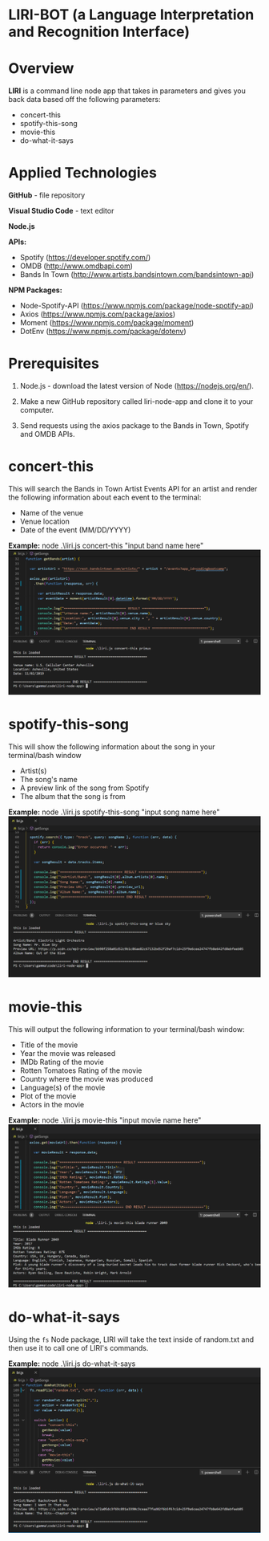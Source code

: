 # **LIRI-BOT** (a Language Interpretation and Recognition Interface)

# Overview

**LIRI** is a command line node app that takes in parameters and gives you back data based off the following parameters:

* concert-this
* spotify-this-song
* movie-this
* do-what-it-says

# Applied Technologies

**GitHub** - file repository

**Visual Studio Code** - text editor

**Node.js**

**APIs:**

* Spotify (https://developer.spotify.com/)
* OMDB (http://www.omdbapi.com)
* Bands In Town (http://www.artists.bandsintown.com/bandsintown-api)

**NPM Packages:**

* Node-Spotify-API (https://www.npmjs.com/package/node-spotify-api)
* Axios (https://www.npmjs.com/package/axios)
* Moment (https://www.npmjs.com/package/moment)
* DotEnv (https://www.npmjs.com/package/dotenv)

# Prerequisites

1. Node.js - download the latest version of Node (https://nodejs.org/en/).

1. Make a new GitHub repository called liri-node-app and clone it to your computer.

1. Send requests using the axios package to the Bands in Town, Spotify and OMDB APIs.

# concert-this

This will search the Bands in Town Artist Events API for an artist and render the following information about each event to the terminal:

* Name of the venue
* Venue location
* Date of the event (MM/DD/YYYY)

**Example:** node .\liri.js concert-this "input band name here"
![concert-this](/images/concert-this.png)

# spotify-this-song

This will show the following information about the song in your terminal/bash window

* Artist(s)
* The song's name
* A preview link of the song from Spotify
* The album that the song is from

**Example:** node .\liri.js spotify-this-song "input song name here"
![spotify-this-song](/images/spotify-this-song.png)

# movie-this

This will output the following information to your terminal/bash window:

* Title of the movie
* Year the movie was released
* IMDb Rating of the movie
* Rotten Tomatoes Rating of the movie
* Country where the movie was produced
* Language(s) of the movie
* Plot of the movie
* Actors in the movie

**Example:** node .\liri.js movie-this "input movie name here"
![movie-this](/images/movie-this.png)

# do-what-it-says

Using the `fs` Node package, LIRI will take the text inside of random.txt and then use it to call one of LIRI's commands.

**Example:** node .\liri.js do-what-it-says
![do-what-it-says](/images/do-what-it-says.png)